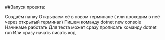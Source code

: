 ##Запуск проекта:

Создаём папку
Открываем её в новом терминале ( или проходим в неё через открытый терминал)
Пишем команду dotnet new console
Начинаме работать
Для теста может сразу прописать команду dotnet run
Или сразу начать писать код